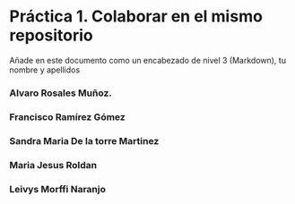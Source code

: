 # Práctica 1. Colaborar en el mismo repositorio

Añade en este documento como un encabezado de nivel 3 (Markdown), tu nombre y apellidos

### Alvaro Rosales Muñoz.

### Francisco Ramírez Gómez

### Sandra Maria De la torre Martinez

### Maria Jesus Roldan

### Leivys Morffi Naranjo
